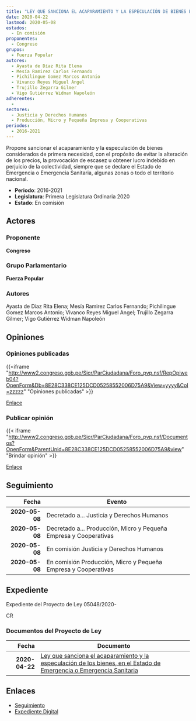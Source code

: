 ```yaml
---
title: "LEY QUE SANCIONA EL ACAPARAMIENTO Y LA ESPECULACIÓN DE BIENES EN ESTADO DE EMERGENCIA O EMERGENCIA SANITARIA"
date: 2020-04-22
lastmod: 2020-05-08
estados: 
  - En comisión
proponentes: 
  - Congreso
grupos: 
  - Fuerza Popular
autores: 
  - Ayasta de Díaz Rita Elena
  - Mesía Ramirez Carlos Fernando
  - Pichilingue Gomez Marcos Antonio
  - Vivanco Reyes Miguel Angel
  - Trujillo Zegarra Gilmer
  - Vigo Gutiérrez Widman Napoleón
adherentes: 
  - 
sectores: 
  - Justicia y Derechos Humanos
  - Producción, Micro y Pequeña Empresa y Cooperativas
periodos: 
  - 2016-2021
---
```


Propone sancionar el acaparamiento y la especulación de bienes considerados de primera necesidad, con el propósito de evitar la alteración de los precios, la provocación de escasez u obtener lucro indebido en perjuicio de la colectividad, siempre que se declare el Estado de Emergencia o Emergencia Sanitaria, algunas zonas o todo el territorio nacional.

- **Periodo**: 2016-2021
- **Legislatura**: Primera Legislatura Ordinaria 2020
- **Estado**: En comisión

## Actores

### Proponente

**Congreso**

### Grupo Parlamentario

**Fuerza Popular**

### Autores

Ayasta de Díaz Rita Elena; Mesía Ramirez Carlos Fernando; Pichilingue Gomez Marcos Antonio; Vivanco Reyes Miguel Angel; Trujillo Zegarra Gilmer; Vigo Gutiérrez Widman Napoleón


## Opiniones

### Opiniones publicadas

{{<iframe "http://www2.congreso.gob.pe/Sicr/ParCiudadana/Foro_pvp.nsf/RepOpiweb04?OpenForm&Db=8E28C338CE125DCD05258552006D75A9&View=yyyy&Col=zzzzz" "Opiniones publicadas" >}}

[Enlace](http://www2.congreso.gob.pe/Sicr/ParCiudadana/Foro_pvp.nsf/RepOpiweb04?OpenForm&Db=8E28C338CE125DCD05258552006D75A9&View=yyyy&Col=zzzzz)
### Publicar opinión

{{< iframe "http://www2.congreso.gob.pe/Sicr/ParCiudadana/Foro_pvp.nsf/Documentos?OpenForm&ParentUnid=8E28C338CE125DCD05258552006D75A9&view" "Brindar opinión" >}}

[Enlace](http://www2.congreso.gob.pe/Sicr/ParCiudadana/Foro_pvp.nsf/Documentos?OpenForm&ParentUnid=8E28C338CE125DCD05258552006D75A9&view)

## Seguimiento

| Fecha | Evento |
|------:|--------|
| **2020-05-08** | Decretado a... Justicia y Derechos Humanos|
| **2020-05-08** | Decretado a... Producción, Micro y Pequeña Empresa y Cooperativas|
| **2020-05-08** | En comisión Justicia y Derechos Humanos|
| **2020-05-08** | En comisión Producción, Micro y Pequeña Empresa y Cooperativas|


## Expediente

Expediente del Proyecto de Ley 05048/2020-

CR


### Documentos del Proyecto de Ley

| Fecha | Documento |
|------:|--------|
| **2020-04-22** | [Ley que sanciona el acaparamiento y la especulación de los bienes, en el Estado de Emergencia o Emergencia Sanitaria](http://www.leyes.congreso.gob.pe/Documentos/2016_2021/Proyectos_de_Ley_y_de_Resoluciones_Legislativas/PL05048_20200422.pdf) |

## Enlaces 

- [Seguimiento](http://www2.congreso.gob.pe/Sicr/TraDocEstProc/CLProLey2016.nsf/f7fff46988ca05b1052578e100829cc7/97c4beb02621098605258552006c1641?OpenDocument)
- [Expediente Digital](http://www2.congreso.gob.pe/Sicr/TraDocEstProc/CLProLey2016.nsf/f7fff46988ca05b1052578e100829cc7/97c4beb02621098605258552006c1641?OpenDocument&Click=05257FB7005EB655.eb71d0cf91d8294e05256cdf006b5706/$Body/0.1C6C)
